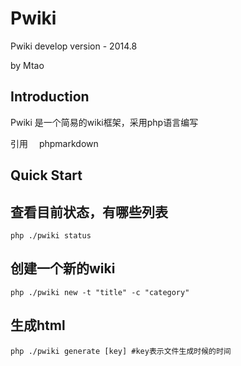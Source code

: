Pwiki
============

Pwiki develop version - 2014.8

by Mtao 

Introduction
------------

Pwiki 是一个简易的wiki框架，采用php语言编写

引用　 phpmarkdown

Quick Start
-----------


查看目前状态，有哪些列表
-----

```
php ./pwiki status 
```

创建一个新的wiki
-----

```
php ./pwiki new -t "title" -c "category"
```

生成html
-----

```
php ./pwiki generate [key] #key表示文件生成时候的时间
```
